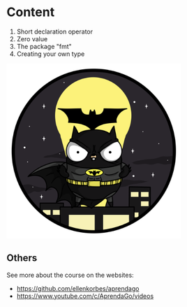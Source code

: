 # Content

1. Short declaration operator
2. Zero value
3. The package "fmt"
4. Creating your own type

<img src="img/batman_gopher.png" width="400px">

## Others

See more about the course on the websites:

- https://github.com/ellenkorbes/aprendago
- https://www.youtube.com/c/AprendaGo/videos
